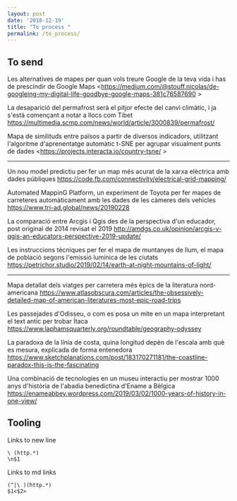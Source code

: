 ```yaml
---
layout: post
date: '2018-12-19'
title: "To process "
permalink: /to_process/
---
```


## To send

Les alternatives de mapes per quan vols treure Google de la teva vida i has de prescindir de Google Maps
<https://medium.com/@stouff.nicolas/de-googleing-my-digital-life-goodbye-google-maps-381c76587690 >

La desaparició del permafrost serà el pitjor efecte del canvi climàtic, i ja s'està començant a notar a llocs com Tibet
<https://multimedia.scmp.com/news/world/article/3000839/permafrost/>

Mapa de similituds entre països a partir de diversos indicadors, utilitzant l'algoritme d'aprenentatge automàtic t-SNE per agrupar visualment punts de dades
<https://projects.interacta.io/country-tsne/ >

---

Un nou model predictiu per fer un map més acurat de la xarxa elèctrica amb dades públiques
https://code.fb.com/connectivity/electrical-grid-mapping/

Automated MappinG Platform, un experiment de Toyota per fer mapes de carreteres automàticament amb les dades de les càmeres dels vehicles
https://www.tri-ad.global/news/20190228

La comparació entre Arcgis i Qgis des de la perspectiva d'un educador, post original de 2014 revisat el 2019
http://amdgs.co.uk/opinion/arcgis-v-qgis-an-educators-perspective-2019-update/

Les instruccions tècniques per fer el mapa de muntanyes de llum, el mapa de població segons l'emissió lumínica de les ciutats
https://petrichor.studio/2019/02/14/earth-at-night-mountains-of-light/

---

Mapa detallat dels viatges per carretera més èpics de la literatura nord-americana
https://www.atlasobscura.com/articles/the-obsessively-detailed-map-of-american-literatures-most-epic-road-trips

Les passejades d'Odisseu, o com es posa un mite en un mapa interpretant el text antic per trobar Ítaca
https://www.laphamsquarterly.org/roundtable/geography-odyssey

La paradoxa de la línia de costa, quina longitud depèn de l'escala amb què es mesura, explicada de forma entenedora
https://www.sketchplanations.com/post/183170271181/the-coastline-paradox-this-is-the-fascinating 

Una combinació de tecnologies en un museu interactiu per mostrar 1000 anys d'història de l'abadia benedictina d'Ename a Bèlgica
https://enameabbey.wordpress.com/2019/03/02/1000-years-of-history-in-one-view/ 

## Tooling

Links to new line

```text
\ (http.*)
\n$1
```

Links to md links
```text
(^|\ )(http.*)
$1<$2>
```
